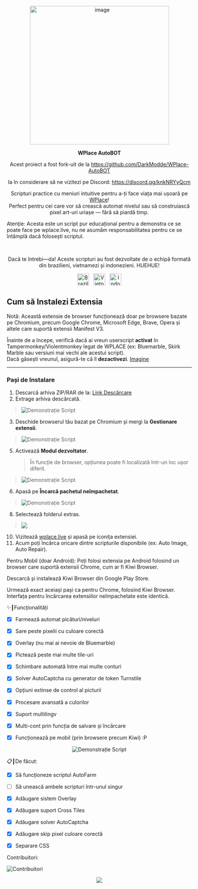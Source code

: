 <p align="center">
<img width="379" height="376" alt="image" src="https://github.com/user-attachments/assets/c14ef2b5-e104-4526-9b17-23cb2abc9efe" />
</p>

<p align="center"><strong>WPlace AutoBOT</strong></p>
<p align="center">
Acest proiect a fost fork-uit de la <a href="https://github.com/DarkModde/WPlace-AutoBOT">https://github.com/DarkModde/WPlace-AutoBOT</a>
</p>
<p align="center">
Ia în considerare să ne vizitezi pe Discord: <a href="https://discord.gg/knkNRYyQcm">https://discord.gg/knkNRYyQcm</a>
</p>
<p align="center">
Scripturi practice cu meniuri intuitive pentru a-ți face viața mai ușoară pe <a href="https://wplace.live" target="_blank">WPlace</a>!<br>
Perfect pentru cei care vor să crească automat nivelul sau să construiască pixel art-uri uriașe — fără să piardă timp.

Atenție: Acesta este un script pur educațional pentru a demonstra ce se poate face pe wplace.live, nu ne asumăm responsabilitatea pentru ce se întâmplă dacă folosești scriptul.

</p>

<br>

<p align="center">
Dacă te întrebi—da! Aceste scripturi au fost dezvoltate de o echipă formată din brazilieni, vietnamezi și indonezieni. HUEHUE!</strong></sub>
<p align="center">
<img src="https://cdn.jsdelivr.net/gh/hjnilsson/country-flags/svg/br.svg" alt="Brazilia" width="32"/>
&nbsp;
<img src="https://cdn.jsdelivr.net/gh/hjnilsson/country-flags/svg/vn.svg" alt="Vietnam" width="32"/>
&nbsp;
<img src="https://cdn.jsdelivr.net/gh/hjnilsson/country-flags/svg/id.svg" alt="Indonezia" width="32"/>
</p>
</p>

## Cum să Instalezi Extensia

Notă: Această extensie de browser funcționează doar pe browsere bazate pe Chromium, precum Google Chrome, Microsoft Edge, Brave, Opera și altele care suportă extensii Manifest V3.

Înainte de a începe, verifică dacă ai vreun userscript **activat** în Tampermonkey/Violentmonkey legat de WPLACE (ex: Bluemarble, Skirk Marble sau versiuni mai vechi ale acestui script).  
Dacă găsești vreunul, asigură-te că îl **dezactivezi**.  [Imagine](https://i.imgur.com/UtZJs3a.png)

---

### Pași de Instalare

1. Descarcă arhiva ZIP/RAR de la: [Link Descărcare](https://github.com/Wplace-AutoBot/WPlace-AutoBOT/releases/tag/Extension)  
2. Extrage arhiva descărcată.
> <img src="https://i.imgur.com/AbJderX.png" alt="Demonstrație Script"/>
3. Deschide browserul tău bazat pe Chromium și mergi la **Gestionare extensii**. 
> <img src="https://i.imgur.com/yv1Vk7q.png" alt="Demonstrație Script"/>
5. Activează **Modul dezvoltator**.
   > În funcție de browser, opțiunea poate fi localizată într-un loc ușor diferit.
> <img src="https://i.imgur.com/svqktpY.png" alt="Demonstrație Script"/>
6. Apasă pe **Încarcă pachetul neîmpachetat**. 
> <img src="https://i.imgur.com/NhffCJH.png" alt="Demonstrație Script"/>
8. Selectează folderul extras. 
> <img src="https://i.imgur.com/uXlDbfM.png"/>
10. Vizitează [wplace.live](https://wplace.live/) și apasă pe iconița extensiei.  
11. Acum poți încărca oricare dintre scripturile disponibile (ex: Auto Image, Auto Repair).

Pentru Mobil (doar Android):
Poți folosi extensia pe Android folosind un browser care suportă extensii Chrome, cum ar fi Kiwi Browser.

Descarcă și instalează Kiwi Browser din Google Play Store.

Urmează exact aceiași pași ca pentru Chrome, folosind Kiwi Browser. Interfața pentru încărcarea extensiilor neîmpachetate este identică.


✨┃Funcționalități
- [x] Farmează automat picături/niveluri

- [x] Sare peste pixelii cu culoare corectă

- [x] Overlay (nu mai ai nevoie de Bluemarble)

- [x] Pictează peste mai multe tile-uri

- [x] Schimbare automată între mai multe conturi

- [x] Solver AutoCaptcha cu generator de token Turnstile

- [x] Opțiuni extinse de control al picturii

- [x] Procesare avansată a culorilor

- [x] Suport multilingv

- [x] Multi-cont prin funcția de salvare și încărcare

- [x] Funcționează pe mobil (prin browsere precum Kiwi) :P

<p align="center">
<img src="https://i.imgur.com/5QYvb4w.png" alt="Demonstrație Script"/>
</p>

📋┃De făcut:
- [x] Să funcționeze scriptul AutoFarm

- [ ] Să unească ambele scripturi într-unul singur

- [x] Adăugare sistem Overlay

- [x] Adăugare suport Cross Tiles

- [x] Adăugare solver AutoCaptcha

- [x] Adăugare skip pixel culoare corectă

- [x] Separare CSS

Contribuitori:

<img src="https://contrib.rocks/image?repo=Wplace-AutoBot/WPlace-AutoBOT" alt="Contribuitori" />

<p align="center">
<a href="#"><img src="https://komarev.com/ghpvc/?username=WPlace-AutoBOT&style=for-the-badge&label=Vizualizări:&color=gray"/></a>
</p>
